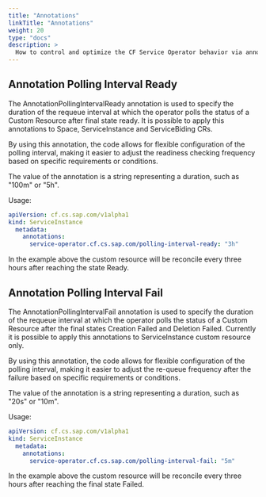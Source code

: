 ```yaml
---
title: "Annotations"
linkTitle: "Annotations"
weight: 20
type: "docs"
description: >
  How to control and optimize the CF Service Operator behavior via annotations.
---
```


## Annotation Polling Interval Ready

The AnnotationPollingIntervalReady annotation is used to specify the duration of the requeue interval at which the operator polls the status of a Custom Resource after final state ready. It is possible to apply this annotations to Space, ServiceInstance and ServiceBiding CRs. 

By using this annotation, the code allows for flexible configuration of the polling interval, making it easier to adjust the readiness checking frequency based on specific requirements or conditions.

The value of the annotation is a string representing a duration, such as "100m" or "5h".

Usage:

```yaml
apiVersion: cf.cs.sap.com/v1alpha1
kind: ServiceInstance
  metadata:
    annotations:
      service-operator.cf.cs.sap.com/polling-interval-ready: "3h"
```

In the example above the custom resource will be reconcile every three hours after reaching the state Ready.

## Annotation Polling Interval Fail

The AnnotationPollingIntervalFail annotation is used to specify the duration of the requeue interval at which the operator polls the status of a Custom Resource after the final states Creation Failed and Deletion Failed. Currently it is possible to apply this annotations to ServiceInstance custom resource only.

By using this annotation, the code allows for flexible configuration of the polling interval, making it easier to adjust the re-queue frequency after the failure based on specific requirements or conditions.

The value of the annotation is a string representing a duration, such as "20s" or "10m".

Usage:

```yaml
apiVersion: cf.cs.sap.com/v1alpha1
kind: ServiceInstance
  metadata:
    annotations:
      service-operator.cf.cs.sap.com/polling-interval-fail: "5m"
```

In the example above the custom resource will be reconcile every three hours after reaching the final state Failed.

